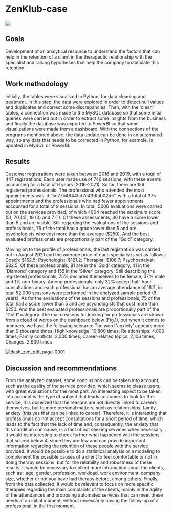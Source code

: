 # ZenKlub-case

<img src="https://user-images.githubusercontent.com/101371267/178294264-8e3b32e8-6383-4ce8-9ea5-e7bd431c521a.png" />

## Goals
Development of an analytical resource to understand the factors that can help in the retention of a client in the therapeutic relationship with the specialist and raising hypotheses that help the company to stimulate this retention.

## Work methodology
Initially, the tables were visualized in Python, for data cleaning and treatment. In this step, the data were explored in order to detect null values ​​and duplicates and correct some discrepancies.
Then, with the 'clean' tables, a connection was made to the MySQL database so that some initial queries were carried out in order to extract some insights from the business and finally the database was exported to PowerBI so that some visualizations were made from a dashboard.
With the connections of the programs mentioned above, the data update can be done in an automated way, so any data that needs to be corrected in Python, for example, is updated in MySQL or PowerBI.

## Results
Customer registrations were taken between 2016 and 2019, with a total of 447 registrations. Each user made use of 746 sessions, with these events accounting for a total of 6 years (2016-2021).
So far, there are 156 registered professionals. The professional who attended the most appointments was id “5e77b4944fcf7c43dfab02d5”, with a total of 375 appointments and the professionals who had fewer appointments accounted for a total of 9 sessions.
In total, 5000 evaluations were carried out on the services provided, of which 4904 reached the maximum score (5), 70 (4), 19 (3) and 7 (1). Of these assessments, 36 have a score lower than 5 and are visible.
Still regarding the evaluations of the sessions and professionals, 75 of the total had a grade lower than 5 and are psychologists who cost more than the average ($250). And the best evaluated professionals are proportionally part of the “Gold” category.

Moving on to the profile of professionals, the last registration was carried out in August 2021 and the average price of each specialty is set as follows:
Coach: $152.5;
Psychologist: $121.2;
Therapist: $108.7;
Psychoanalyst: $82.5;
Of these professionals, 81 are in the 'Gold' category, 41 in the 'Diamond' category and 155 in the 'Silver' category.
Still describing the registered professionals, 75% declared themselves to be female, 37% male and 1% non-binary.
Among professionals, only 32% accept half-hour consultations and each professional has an average attendance of 18.2, in total 52,000 sessions were performed in the analyzed sample period (6 years).
As for the evaluations of the sessions and professionals, 75 of the total had a score lower than 5 and are psychologists that cost more than $250. And the best evaluated professionals are proportionally part of the “Gold” category.
The main reasons for looking for professionals are shown from a cloud of words on the dashboard below (Fig.1), but when it comes to numbers, we have the following scenario:
The word 'anxiety' appears more than 9 thousand times;
High knowledge: 10,800 times;
Relationships: 4,000 times;
Family conflicts: 3,000 times;
Career-related topics: 2,106 times;
Changes: 2,900 times

![dash_zen_pdf_page-0001](https://user-images.githubusercontent.com/101371267/178295942-483e3845-a22d-42d7-8015-b06d4eb40b92.jpg)

## Discussion and recommendations
From the analyzed dataset, some conclusions can be taken into account, such as the quality of the service provided, which seems to please users, with great evaluations for the most part. An interesting aspect to be taken into account is the type of subject that leads customers to look for the service, it is observed that the reasons are not directly linked to careers themselves, but to more personal matters, such as relationships, family, anxiety (this yes that can be linked to career). Therefore, it is interesting that professionals do not accept consultations for a short period of time, which leads to the fact that the lack of time and, consequently, the anxiety that this condition can cause, is a fact of not seeking services when necessary. .
It would be interesting to check further what happened with the sessions that scored below 4, since they are few and can provide important information regarding the retention of these people with the service provided.
It would be possible to do a statistical analysis or a modeling to complement the possible causes of a client to feel comfortable or not in doing therapy sessions, but for the reliability and robustness of these results, it would be necessary to collect more information about the clients, such as : age, gender, profession, workload, work environment, company size, whether or not you have had therapy before, among others.
Finally, from the data collected, it would be relevant to focus on more specific therapies regarding the main complaints of the clients, mainly in the agility of the attendances and proposing automated services that can meet these needs at an initial moment, without necessarily having the follow-up of a professional. in the first moment.



